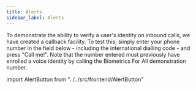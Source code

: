 ```yaml
---
title: Alerts
sidebar_label: Alerts
---
```


To demonstrate the ability to verify a user's identity on inbound calls, we have
created a callback facility. To test this, simply enter your phone number in the
field below - including the international dialling code - and press "Call me!".
Note that the number entered must previously have enrolled a voice identity by
calling the Biometrics For All demonstration number.

import AlertButton from "../../src/frontend/AlertButton"

<AlertButton />

